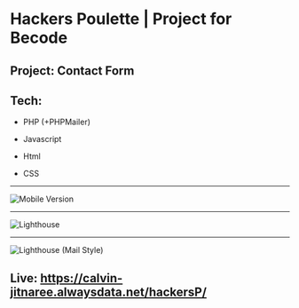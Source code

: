 # Hackers Poulette | Project for Becode

## Project: Contact Form 

## Tech: 
* PHP (+PHPMailer)

* Javascript 
* Html
* CSS 
---
![Mobile Version](https://i.ibb.co/x8pdz5s/hackerspoulette.png)


---

![Lighthouse](https://i.ibb.co/jZL4rhb/100.png) 


---

![Lighthouse](https://i.ibb.co/kx6DtK7/Mail.png) (Mail Style)


## Live: https://calvin-jitnaree.alwaysdata.net/hackersP/
